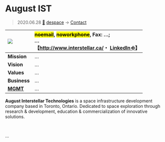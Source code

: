 # August IST
> 2020.06.28 [🚀](../../index/index.md) [despace](../index.md) → [Contact](../contact.md)

|[![](../f/contact//_logo1_thumb.webp)](../f/contact//_logo1.webp)|<mark>noemail</mark>, <mark>noworkphone</mark>, Fax: …;<br> *…*<br> 【<http://www.interstellar.ca/>・ [LinkedIn ⎆](https://www.linkedin.com/company/august-interstellar-technologies/)】|
|:--|:--|
|**Mission**|…|
|**Vision**|…|
|**Values**|…|
|**Business**|…|
|**[MGMT](../mgmt.md)**|…|

**August Interstellar Technologies** is a space infrastructure development company based in Toronto, Ontario. Dedicated to space exploration through research & development, education & commercialization of innovative solutions.

<p style="page-break-after:always"> </p>

…

